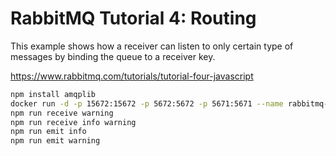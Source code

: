 # RabbitMQ Tutorial 4: Routing

This example shows how a receiver can listen to only certain type of messages by binding the queue to a receiver key.

https://www.rabbitmq.com/tutorials/tutorial-four-javascript

```bash
npm install amqplib
docker run -d -p 15672:15672 -p 5672:5672 -p 5671:5671 --name rabbitmq-container rabbitmq:3
npm run receive warning
npm run receive info warning
npm run emit info
npm run emit warning
```